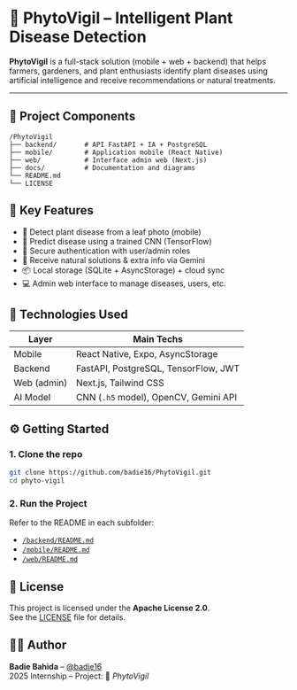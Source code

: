 # 🌱 PhytoVigil – Intelligent Plant Disease Detection

**PhytoVigil** is a full-stack solution (mobile + web + backend) that helps farmers, gardeners, and plant enthusiasts identify plant diseases using artificial intelligence and receive recommendations or natural treatments.

---

## 📱 Project Components
```
/PhytoVigil
├── backend/       # API FastAPI + IA + PostgreSQL
├── mobile/        # Application mobile (React Native)
├── web/           # Interface admin web (Next.js)
├── docs/          # Documentation and diagrams
└── README.md      
└── LICENSE
```
## 🧠 Key Features

- 📸 Detect plant disease from a leaf photo (mobile)
- 🤖 Predict disease using a trained CNN (TensorFlow)
- 🔐 Secure authentication with user/admin roles
- 🌾 Receive natural solutions & extra info via Gemini 
- 📦 Local storage (SQLite + AsyncStorage) + cloud sync
- 💻 Admin web interface to manage diseases, users, etc.

## 🔧 Technologies Used

| Layer        | Main Techs |
|--------------|------------|
| Mobile       | React Native, Expo, AsyncStorage |
| Backend      | FastAPI, PostgreSQL, TensorFlow, JWT |
| Web (admin)  | Next.js, Tailwind CSS |
| AI Model     | CNN (`.h5` model), OpenCV, Gemini API |

## ⚙️ Getting Started

### 1. Clone the repo

```bash
git clone https://github.com/badie16/PhytoVigil.git
cd phyto-vigil
```
### 2. Run the Project
Refer to the README in each subfolder:
- [`/backend/README.md`](./backend/README.md)
- [`/mobile/README.md`](./mobile/README.md)
- [`/web/README.md`](./web/README.md)


## 📜 License
This project is licensed under the **Apache License 2.0**.  
See the [LICENSE](./LICENSE) file for details.



## 👨‍💻 Author

**Badie Bahida** – [@badie16](https://github.com/badie16)   
2025 Internship – Project: 🌿 *PhytoVigil*